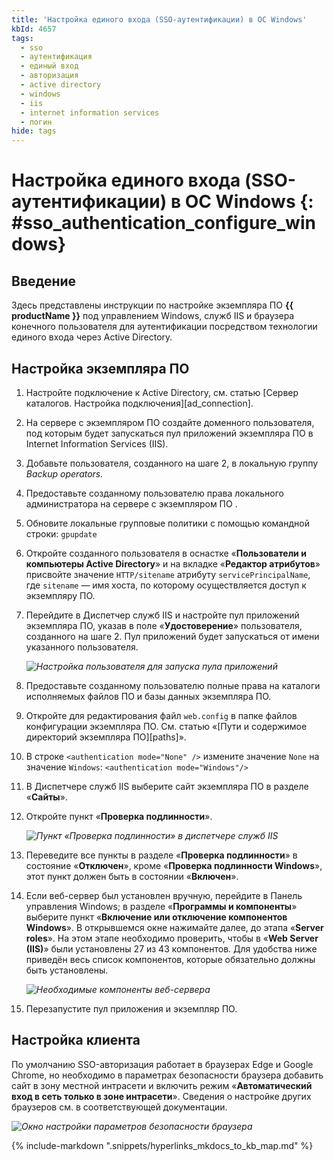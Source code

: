 ```yaml
---
title: 'Настройка единого входа (SSO-аутентификации) в ОС Windows'
kbId: 4657
tags:
  - sso
  - аутентификация
  - единый вход
  - авторизация
  - active directory
  - windows
  - iis
  - internet information services
  - логин
hide: tags
---
```


# Настройка единого входа (SSO-аутентификации) в ОС Windows {: #sso_authentication_configure_windows}

## Введение

Здесь представлены инструкции по настройке экземпляра ПО **{{ productName }}** под управлением Windows, служб IIS и браузера конечного пользователя для аутентификации посредством технологии единого входа через Active Directory.

## Настройка экземпляра ПО

1. Настройте подключение к Active Directory, см. статью [Сервер каталогов. Настройка подключения][ad_connection].
2. На сервере с экземпляром ПО создайте доменного пользователя, под которым будет запускаться пул приложений экземпляра ПО в Internet Information Services (IIS).
3. Добавьте пользователя, созданного на шаге 2, в локальную группу *Backup* *operators.*
4. Предоставьте созданному пользователю права локального администратора на сервере с экземпляром ПО .
5. Обновите локальные групповые политики с помощью командной строки: `gpupdate`
6. Откройте созданного пользователя в оснастке «**Пользователи и компьютеры Active Directory**» и на вкладке «**Редактор атрибутов**» присвойте значение `HTTP/sitename` атрибуту `servicePrincipalName`, где `sitename` — имя хоста, по которому осуществляется доступ к экземпляру ПО.
7. Перейдите в Диспетчер служб IIS и настройте пул приложений экземпляра ПО, указав в поле «**Удостоверение**» пользователя, созданного на шаге 2. Пул приложений будет запускаться от имени указанного пользователя.

    _![Настройка пользователя для запуска пула приложений](https://kb.comindware.ru/assets/img_63bceabdd2790.png)_

8. Предоставьте созданному пользователю полные права на каталоги исполняемых файлов ПО и базы данных экземпляра ПО.
9. Откройте для редактирования файл `web.config` в папке файлов конфигурации экземпляра ПО. См. статью «[Пути и содержимое директорий экземпляра ПО][paths]».
10. В строке `<authentication mode="None" />` измените значение `None` на значение `Windows`: `<authentication mode="Windows"/>`
11. В Диспетчере служб IIS выберите сайт экземпляра ПО в разделе «**Сайты**».
12. Откройте пункт «**Проверка подлинности**».

    _![Пункт «Проверка подлинности» в диспетчере служб IIS](https://kb.comindware.ru/assets/img_63bcebb6e9a0b.png)_

13. Переведите все пункты в разделе «**Проверка подлинности**» в состояние «**Отключен**», кроме «**Проверка подлинности Windows**», этот пункт должен быть в состоянии «**Включен**».

14. Если веб-сервер был установлен вручную, перейдите в Панель управления Windows; в разделе «**Программы и компоненты**» выберите пункт «**Включение или отключение компонентов Windows**». В открывшемся окне нажимайте далее, до этапа «**Server roles**». На этом этапе необходимо проверить, чтобы в «**Web Server (IIS)**» были установлены 27 из 43 компонентов. Для удобства ниже приведён весь список компонентов, которые обязательно должны быть установлены.

    _![Необходимые компоненты веб-сервера](https://kb.comindware.ru/assets/img_64f5e2332ad53.png)_

15. Перезапустите пул приложения и экземпляр ПО.

## Настройка клиента

По умолчанию SSO-авторизация работает в браузерах Edge и Google Chrome, но необходимо в параметрах безопасности браузера добавить сайт в зону местной интрасети и включить режим «**Автоматический вход в сеть только в зоне интрасети**». Сведения о настройке других браузеров см. в соответствующей документации.

_![Окно настройки параметров безопасности браузера](https://kb.comindware.ru/assets/img_63bcecc1b498f.png)_

{% include-markdown ".snippets/hyperlinks_mkdocs_to_kb_map.md" %}
